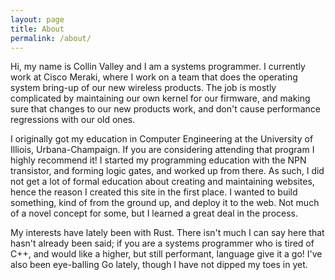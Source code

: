 ```yaml
---
layout: page
title: About
permalink: /about/
---
```


Hi, my name is Collin Valley and I am a systems programmer. I currently work at Cisco Meraki, where I work on a team
that does the operating system bring-up of our new wireless products. The job is mostly complicated by maintaining our
own kernel for our firmware, and making sure that changes to our new products work, and don't cause performance regressions
with our old ones.

I originally got my education in Computer Engineering at the University of Illiois, Urbana-Champaign.  If you are considering attending
that program I highly recommend it! I started my programming education with the NPN transistor, and forming logic gates, and worked up
from there. As such, I did not get a lot of formal education about creating and maintaining websites, hence the reason I created this site
in the first place. I wanted to build something, kind of from the ground up, and deploy it to the web.  Not much of a novel concept for some,
but I learned a great deal in the process. 

My interests have lately been with Rust. There isn't much I can say here that hasn't already been said; if you are a systems programmer
who is tired of C++, and would like a higher, but still performant, language give it a go! I've also been eye-balling Go lately, though 
I have not dipped my toes in yet.